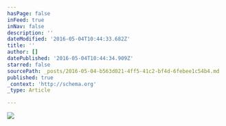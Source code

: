 ```yaml
---
hasPage: false
inFeed: true
inNav: false
description: ''
dateModified: '2016-05-04T10:44:33.682Z'
title: ''
author: []
datePublished: '2016-05-04T10:44:34.909Z'
starred: false
sourcePath: _posts/2016-05-04-b563d021-4ff5-41c2-bf4d-6febee1c54b4.md
published: true
_context: 'http://schema.org'
_type: Article

---
```

![](https://the-grid-user-content.s3-us-west-2.amazonaws.com/9babac7a-ef47-496a-bbb9-ecb06423bb04.jpg)